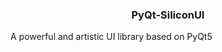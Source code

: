 <p align="center">  
  <h3 align="center">PyQt-SiliconUI</h3>
  A powerful and artistic UI library based on PyQt5
</p>   


